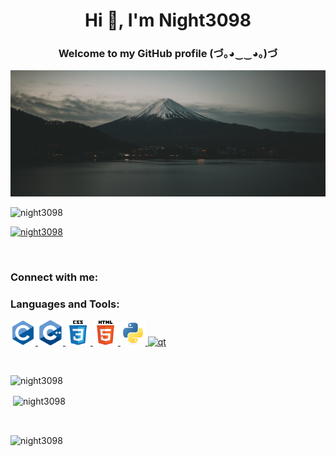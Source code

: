 <h1 align="center">Hi 👋, I'm Night3098</h1>
<h3 align="center">Welcome to my GitHub profile (づ｡◕‿‿◕｡)づ</h3>

<p align="center"> <img src="banner.png" alt="night3098" /> </p>

<p align="left"> <img src="https://komarev.com/ghpvc/?username=night3098&label=Profile%20views&color=0e75b6&style=flat" alt="night3098" /> </p>

<p align="left"> <a href="https://github.com/ryo-ma/github-profile-trophy"><img src="https://github-profile-trophy.vercel.app/?username=night3098" alt="night3098" /></a> </p>

<p align="left"> <a href="https://twitter.com/" target="blank"><img src="https://img.shields.io/twitter/follow/?logo=twitter&style=for-the-badge" alt="" /></a> </p>

<h3 align="left">Connect with me:</h3>
<p align="left">
</p>

<h3 align="left">Languages and Tools:</h3>
<p align="left"> <a href="https://www.cprogramming.com/" target="_blank" rel="noreferrer"> <img src="https://raw.githubusercontent.com/devicons/devicon/master/icons/c/c-original.svg" alt="c" width="40" height="40"/> </a> <a href="https://www.w3schools.com/cpp/" target="_blank" rel="noreferrer"> <img src="https://raw.githubusercontent.com/devicons/devicon/master/icons/cplusplus/cplusplus-original.svg" alt="cplusplus" width="40" height="40"/> </a> <a href="https://www.w3schools.com/css/" target="_blank" rel="noreferrer"> <img src="https://raw.githubusercontent.com/devicons/devicon/master/icons/css3/css3-original-wordmark.svg" alt="css3" width="40" height="40"/> </a> <a href="https://www.w3.org/html/" target="_blank" rel="noreferrer"> <img src="https://raw.githubusercontent.com/devicons/devicon/master/icons/html5/html5-original-wordmark.svg" alt="html5" width="40" height="40"/> </a> <a href="https://www.python.org" target="_blank" rel="noreferrer"> <img src="https://raw.githubusercontent.com/devicons/devicon/master/icons/python/python-original.svg" alt="python" width="40" height="40"/> </a> <a href="https://www.qt.io/" target="_blank" rel="noreferrer"> <img src="https://upload.wikimedia.org/wikipedia/commons/0/0b/Qt_logo_2016.svg" alt="qt" width="40" height="40"/> </a> </p>
<br>
<p><img align="left" src="https://github-readme-stats.vercel.app/api/top-langs?username=night3098&show_icons=true&locale=en&layout=compact" alt="night3098" /></p>
<br>
<p>&nbsp;<img align="center" src="https://github-readme-stats.vercel.app/api?username=night3098&show_icons=true&locale=en" alt="night3098" /></p>
<br>
<p><img align="center" src="https://github-readme-streak-stats.herokuapp.com/?user=night3098&" alt="night3098" /></p>
<br>
